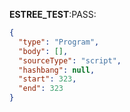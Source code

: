 __ESTREE_TEST__:PASS:
```json
{
  "type": "Program",
  "body": [],
  "sourceType": "script",
  "hashbang": null,
  "start": 323,
  "end": 323
}
```

